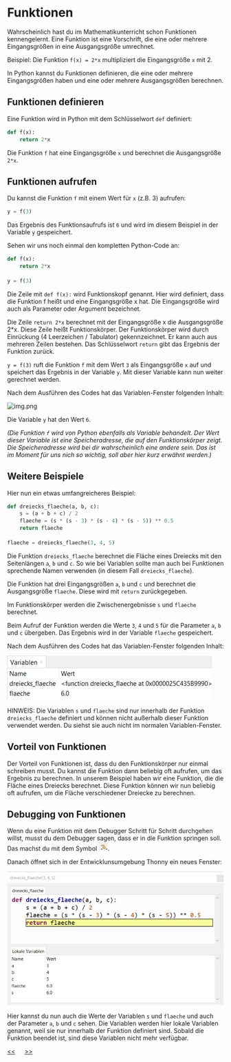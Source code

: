 # Funktionen

Wahrscheinlich hast du im Mathematikunterricht schon Funktionen kennengelernt.
Eine Funktion ist eine Vorschrift, die eine oder mehrere Eingangsgrößen in eine Ausgangsgröße umrechnet.


Beispiel: Die Funktion `f(x) = 2*x` multipliziert die Eingangsgröße `x` mit 2.

In Python kannst du Funktionen definieren, die eine oder mehrere Eingangsgrößen haben 
und eine oder mehrere Ausgangsgrößen berechnen.

## Funktionen definieren

Eine Funktion wird in Python mit dem Schlüsselwort `def` definiert:

```python
def f(x):
    return 2*x
```

Die Funktion `f` hat eine Eingangsgröße `x` und berechnet die Ausgangsgröße `2*x`.


## Funktionen aufrufen

Du kannst die Funktion `f` mit einem Wert für `x` (z.B. 3) aufrufen:

```python
y = f(3)
```

Das Ergebnis des Funktionsaufrufs ist `6` und wird im diesem Beispiel 
in der Variable `y` gespeichert.

Sehen wir uns noch einmal den kompletten Python-Code an:

```python
def f(x):
    return 2*x

y = f(3)
```

Die Zeile mit ```def f(x):```  wird Funktionskopf genannt. 
Hier wird definiert, dass die Funktion f heißt und eine Eingangsgröße x hat.
Die Eingangsgröße wird auch als Parameter oder Argument bezeichnet.

Die Zeile ```return 2*x``` berechnet mit der Eingangsgröße x die Ausgangsgröße 2*x. 
Diese Zeile heißt Funktionskörper. Der Funktionskörper wird durch Einrückung 
(4 Leerzeichen / Tabulator) gekennzeichnet. Er kann auch aus mehreren Zeilen bestehen.
Das Schlüsselwort `return` gibt das Ergebnis der Funktion zurück.


```y = f(3)``` ruft die Funktion `f` mit dem Wert `3` als Eingangsgröße `x` auf 
und speichert das Ergebnis in der Variable `y`. Mit dieser Variable kann nun 
weiter gerechnet werden.

Nach dem Ausführen des Codes hat das Variablen-Fenster folgenden Inhalt:

![img.png](../img/funktionsaufruf_variablenfenster1.png)

Die Variable `y` hat den Wert `6`.

*(Die Funktion `f` wird von Python ebenfalls als Variable behandelt. 
Der Wert dieser Variable ist eine Speicheradresse, die auf den Funktionskörper zeigt.
Die Speicheradresse wird bei dir wahrscheinlich eine andere sein.
Das ist im Moment für uns nich so wichtig, soll aber hier kurz erwähnt werden.)*


## Weitere Beispiele

Hier nun ein etwas umfangreicheres Beispiel:

```python
def dreiecks_flaeche(a, b, c):
    s = (a + b + c) / 2
    flaeche = (s * (s - 3) * (s - 4) * (s - 5)) ** 0.5
    return flaeche

flaeche = dreiecks_flaeche(3, 4, 5)
```

Die Funktion `dreiecks_flaeche` berechnet die Fläche eines Dreiecks mit den 
Seitenlängen `a`, `b` und `c`. So wie bei Variablen sollte man auch bei Funktionen
sprechende Namen verwenden (in diesem Fall ```dreiecks_flaeche```).

Die Funktion hat drei Eingangsgrößen `a`, `b` und `c` und berechnet 
die Ausgangsgröße `flaeche`. Diese wird mit `return` zurückgegeben.

Im Funktionskörper werden die Zwischenergebnisse `s` und `flaeche` berechnet.

Beim Aufruf der Funktion werden die Werte `3`, `4` und `5` 
für die Parameter `a`, `b` und `c` übergeben.
Das Ergebnis wird in der Variable `flaeche` gespeichert.

Nach dem Ausführen des Codes hat das Variablen-Fenster folgenden Inhalt:

![img_1.png](../img/funktionsaufruf_variablenfenster2.png)

HINWEIS: Die Variablen `s` und `flaeche` 
sind nur innerhalb der Funktion `dreiecks_flaeche` definiert und können
nicht außerhalb dieser Funktion verwendet werden. 
Du siehst sie auch nicht im normalen Variablen-Fenster.

## Vorteil von Funktionen

Der Vorteil von Funktionen ist, dass du den Funktionskörper nur einmal schreiben musst.
Du kannst die Funktion dann beliebig oft aufrufen, um das Ergebnis zu berechnen.
In unserem Beispiel haben wir eine Funktion, die die Fläche eines Dreiecks berechnet.
Diese Funktion können wir nun beliebig oft aufrufen, 
um die Fläche verschiedener Dreiecke zu berechnen.

## Debugging von Funktionen

Wenn du eine Funktion mit dem Debugger Schritt für Schritt durchgehen willst, 
musst du dem Debugger sagen, dass er in die Funktion springen soll.
Das machst du mit dem Symbol ![img.png](../img/debugging_step_into.png).

Danach öffnet sich in der Entwicklunsumgebung Thonny ein neues Fenster:

![img_1.png](../img/debugging_funktionsfenster.png)

Hier kannst du nun auch die Werte der Variablen `s` und `flaeche` und auch der 
Parameter `a`, `b` und `c` sehen. Die Variablen werden hier lokale Variablen genannt,
weil sie nur innerhalb der Funktion definiert sind.
Sobald die Funktion beendet ist, sind diese Variablen nicht mehr verfügbar.


[<<](F0_Debugger.md) &emsp; [>>](H0_Module.md)





